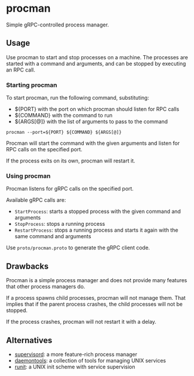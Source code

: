 # procman

Simple gRPC-controlled process manager.

## Usage

Use procman to start and stop processes on a machine. The processes are started
with a command and arguments, and can be stopped by executing an RPC call.

### Starting procman

To start procman, run the following command, substituting:
- ${PORT} with the port on which procman should listen for RPC calls
- ${COMMAND} with the command to run
- ${ARGS[@]} with the list of arguments to pass to the command

```shell
procman --port=${PORT} ${COMMAND} ${ARGS[@]}
```

Procman will start the command with the given arguments and listen for RPC
calls on the specified port.

If the process exits on its own, procman will restart it.

### Using procman

Procman listens for gRPC calls on the specified port.

Available gRPC calls are:
- `StartProcess`: starts a stopped process with the given command and arguments
- `StopProcess`: stops a running process
- `RestartProcess`: stops a running process and starts it again with the same
  command and arguments

Use `proto/procman.proto` to generate the gRPC client code.

## Drawbacks

Procman is a simple process manager and does not provide many features that
other process managers do. 

If a process spawns child processes, procman will not manage them.
That implies that if the parent process crashes, the child processes will not be
stopped.

If the process crashes, procman will not restart it with a delay.

## Alternatives

- [supervisord](http://supervisord.org/): a more feature-rich process manager
- [daemontools](https://cr.yp.to/daemontools.html): a collection of tools for managing UNIX services
- [runit](http://smarden.org/runit/): a UNIX init scheme with service supervision
